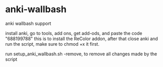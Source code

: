 # anki-wallbash
anki wallbash support

install anki, go to tools, add ons, get add-ods, and paste the code "688199788"
this is to install the ReColor addon, after that close anki and run the script, make sure to chmod +x it first.

run setup_anki_wallbash.sh -remove, to remove all changes made by the script
